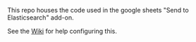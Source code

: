 This repo houses the code used in the google sheets "Send to Elasticsearch" add-on.

See the [Wiki](https://github.com/dschneiter/elasticsearch-connector/wiki/Elasticsearch-Connector-for-Google-Sheets) for help configuring this.
